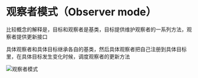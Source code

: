 # 观察者模式（Observer mode）

比较概念的解释是，目标和观察者是基类，目标提供维护观察者的一系列方法，观察者提供更新接口

具体观察者和具体目标继承各自的基类，然后具体观察者把自己注册到具体目标里，在具体目标发生变化时候，调度观察者的更新方法

![观察者模式](https://github.com/YuArtian/yuartian.github.io/blob/master/.gitbook/assets/%E8%A7%82%E5%AF%9F%E8%80%85%E6%A8%A1%E5%BC%8F_0.png?raw=true)

